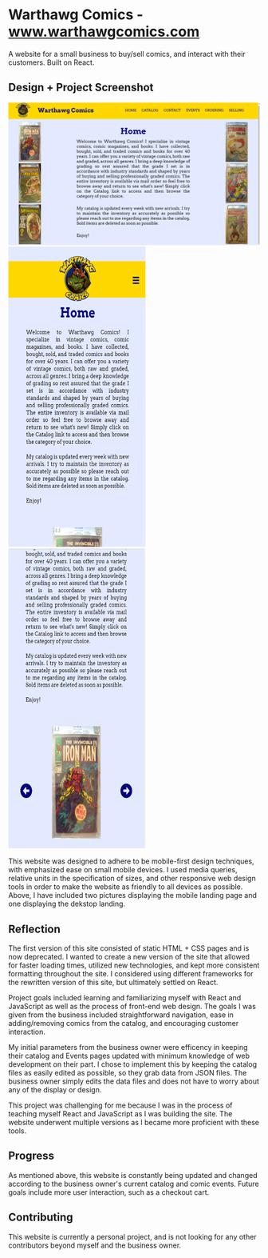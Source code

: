 # Warthawg Comics - www.warthawgcomics.com

A website for a small business to buy/sell comics, and interact with their customers. Built on React.

## Design + Project Screenshot
<img src = "readme_desktop_landing.png"/>
<img src = "readme_mobile_landing.png" height = "600px" width = "275px"/>
<img src = "readme_mobile_carousel.png" height = "600px" width = "275px"/>

This website was designed to adhere to be mobile-first design techniques, with emphasized ease on small mobile devices.  I used media queries, relative units in the specification of sizes, and other responsive web design tools in order to make the website as friendly to all devices as possible. Above, I have included two pictures displaying the mobile landing page and one displaying the dekstop landing.

## Reflection
The first version of this site consisted of static HTML + CSS pages and is now deprecated. I wanted to create a new version of the site that allowed for faster loading times, utilized new technologies, and kept more consistent formatting throughout the site. I considered using different frameworks for the rewritten version of this site, but ultimately settled on React.

Project goals included learning and familiarizing myself with React and JavaScript as well as the process of front-end web design.  The goals I was given from the business included straightforward navigation, ease in adding/removing comics from the catalog, and encouraging customer interaction.

My initial parameters from the business owner were efficency in keeping their catalog and Events pages updated with minimum knowledge of web development on their part. I chose to implement this by keeping the catalog files as easily edited as possible, so they grab data from JSON files. The business owner simply edits the data files and does not have to worry about any of the display or design.

This project was challenging for me because I was in the process of teaching myself React and JavaScript as I was building the site. The website underwent multiple versions as I became more proficient with these tools. 

## Progress
As mentioned above, this website is constantly being updated and changed according to the business owner's current catalog and comic events.  Future goals include more user interaction, such as a checkout cart. 


## Contributing
This website is currently a personal project, and is not looking for any other contributors beyond myself and the business owner.
